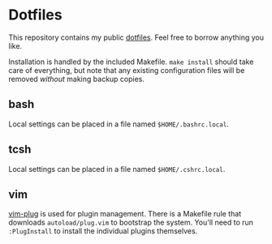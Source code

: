 # Dotfiles

This repository contains my public [dotfiles](https://dotfiles.github.io/).
Feel free to borrow anything you like.

Installation is handled by the included Makefile. `make install` should take
care of everything, but note that any existing configuration files will be
removed _without_ making backup copies.

## bash

Local settings can be placed in a file named `$HOME/.bashrc.local`.

## tcsh

Local settings can be placed in a file named `$HOME/.cshrc.local`.

## vim

[vim-plug](https://github.com/junegunn/vim-plug) is used for plugin
management. There is a Makefile rule that downloads `autoload/plug.vim` to
bootstrap the system. You'll need to run `:PlugInstall` to install the
individual plugins themselves.

